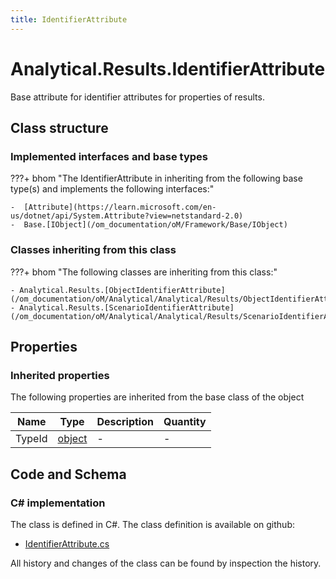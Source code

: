 ```yaml
---
title: IdentifierAttribute
---
```


# Analytical.Results.IdentifierAttribute

Base attribute for identifier attributes for properties of results.

## Class structure

### Implemented interfaces and base types

???+ bhom "The IdentifierAttribute in inheriting from the following base type(s) and implements the following interfaces:"

    -  [Attribute](https://learn.microsoft.com/en-us/dotnet/api/System.Attribute?view=netstandard-2.0)
    -  Base.[IObject](/om_documentation/oM/Framework/Base/IObject)


### Classes inheriting from this class

???+ bhom "The following classes are inheriting from this class:"

    - Analytical.Results.[ObjectIdentifierAttribute](/om_documentation/oM/Analytical/Analytical/Results/ObjectIdentifierAttribute)
    - Analytical.Results.[ScenarioIdentifierAttribute](/om_documentation/oM/Analytical/Analytical/Results/ScenarioIdentifierAttribute)


## Properties

### Inherited properties
The following properties are inherited from the base class of the object

| Name             | Type             | Description      | Quantity         |
|------------------|------------------|------------------|------------------|
| TypeId | [object](https://learn.microsoft.com/en-us/dotnet/api/System.Object?view=netstandard-2.0) | - | - |


## Code and Schema

### C# implementation

The class is defined in C#. The class definition is available on github:

- [IdentifierAttribute.cs](https://github.com/BHoM/BHoM/blob/develop/Analytical_oM/Results/Attributes/IdentifierAttribute.cs)

All history and changes of the class can be found by inspection the history.
